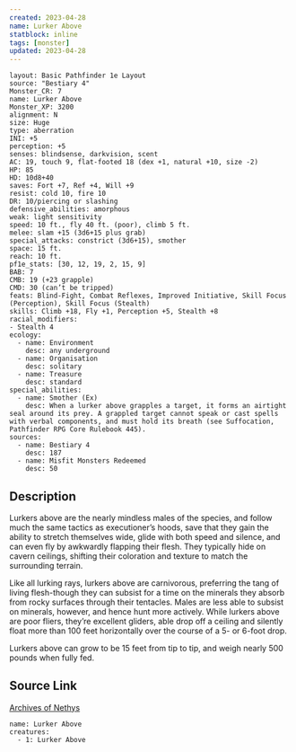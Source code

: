 ```yaml
---
created: 2023-04-28
name: Lurker Above
statblock: inline
tags: [monster]
updated: 2023-04-28
---
```

```statblock
layout: Basic Pathfinder 1e Layout
source: "Bestiary 4"
Monster_CR: 7
name: Lurker Above
Monster_XP: 3200
alignment: N
size: Huge
type: aberration
INI: +5
perception: +5
senses: blindsense, darkvision, scent
AC: 19, touch 9, flat-footed 18 (dex +1, natural +10, size -2)
HP: 85
HD: 10d8+40
saves: Fort +7, Ref +4, Will +9
resist: cold 10, fire 10
DR: 10/piercing or slashing
defensive_abilities: amorphous
weak: light sensitivity
speed: 10 ft., fly 40 ft. (poor), climb 5 ft.
melee: slam +15 (3d6+15 plus grab)
special_attacks: constrict (3d6+15), smother
space: 15 ft.
reach: 10 ft.
pf1e_stats: [30, 12, 19, 2, 15, 9]
BAB: 7
CMB: 19 (+23 grapple)
CMD: 30 (can’t be tripped)
feats: Blind-Fight, Combat Reflexes, Improved Initiative, Skill Focus (Perception), Skill Focus (Stealth)
skills: Climb +18, Fly +1, Perception +5, Stealth +8
racial_modifiers:
- Stealth 4
ecology:
  - name: Environment
    desc: any underground
  - name: Organisation
    desc: solitary
  - name: Treasure
    desc: standard
special_abilities:
  - name: Smother (Ex)
    desc: When a lurker above grapples a target, it forms an airtight seal around its prey. A grappled target cannot speak or cast spells with verbal components, and must hold its breath (see Suffocation, Pathfinder RPG Core Rulebook 445).
sources:
  - name: Bestiary 4
    desc: 187
  - name: Misfit Monsters Redeemed
    desc: 50
```
## Description
Lurkers above are the nearly mindless males of the species, and follow much the same tactics as executioner’s hoods, save that they gain the ability to stretch themselves wide, glide with both speed and silence, and can even fly by awkwardly flapping their flesh. They typically hide on cavern ceilings, shifting their coloration and texture to match the surrounding terrain.

Like all lurking rays, lurkers above are carnivorous, preferring the tang of living flesh-though they can subsist for a time on the minerals they absorb from rocky surfaces through their tentacles. Males are less able to subsist on minerals, however, and hence hunt more actively. While lurkers above are poor fliers, they’re excellent gliders, able drop off a ceiling and silently float more than 100 feet horizontally over the course of a 5- or 6-foot drop.

Lurkers above can grow to be 15 feet from tip to tip, and weigh nearly 500 pounds when fully fed.
## Source Link
[Archives of Nethys](https://aonprd.com/MonsterDisplay.aspx?ItemName=Lurker%20Above)
```encounter-table
name: Lurker Above
creatures:
  - 1: Lurker Above
```
